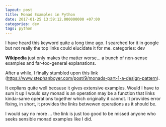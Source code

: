 ```yaml
---
layout: post
title: Monad Examples in Python
date: 2017-01-25 13:59:12.000000000 +07:00
categories: dev
tags: python
---
```

I have heard this keyword quite a long time ago. I searched for it in google but not really the top links could elucidate it for me. 
categories: dev

**Wikipedia** just only makes the matter worse... a bunch of non-sense examples and far-too-general explanations.

After a while, I finally stumbled upon this link (https://www.stephanboyer.com/post/9/monads-part-1-a-design-pattern). 

It explians quite well because it gives extensive examples. Would I have to sum it up I would say monad is an operation may be a function that links kinda-same operations together which originally it cannot. It provides error fixing, in short, it provides the links betwewen operations as it should be.

I would say no more ... the link is just too good to be missed anyone who seeks sensible monad examples like I did.
